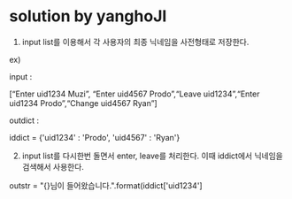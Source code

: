 # solution by yanghoJI

1. input list를 이용해서 각 사용자의 최종 닉네임을 사전형태로 저장한다.

ex)

input : 

[“Enter uid1234 Muzi”, “Enter uid4567 Prodo”,“Leave uid1234”,“Enter uid1234 Prodo”,“Change uid4567 Ryan”] 

outdict : 

iddict = {'uid1234' : 'Prodo', 'uid4567' : 'Ryan'}



2. input list를 다시한번 돌면서 enter, leave를 처리한다. 이때 iddict에서 닉네임을 검색해서 사용한다.

outstr = "{}님이 들어왔습니다.".format(iddict['uid1234']
